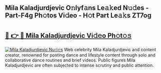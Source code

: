 ## Mila Kaladjurdjevic O𝚗lyf𝚊ns Le𝚊𝚔ed N𝚞𝚍es - Part-F4g Ph𝚘tos Vi𝚍eo - H𝚘t Part Le𝚊𝚔s ZT7og

# <h2><a href="http://hf4c5l.feru.top/?c=Mila+Kaladjurdjevic">🔗 👉 🔴 Mila Kaladjurdjevic Vi𝚍𝚎o Ph𝚘t𝚘𝚜</a></h2>

[![Mila Kaladjurdjevic Nu𝚍𝚎s](https://i.imgur.com/0TWrTi3.gif)](http://hf4c5l.feru.top/?c=Mila+Kaladjurdjevic)
Web celebrity Mila Kaladjurdjevic and content creator, renowned for posting dance and lifestyle content through solo and collaborative dance routines and brief videos. Public figures Mila Kaladjurdjevic are often subjected to intense scrutiny and public attention. 
